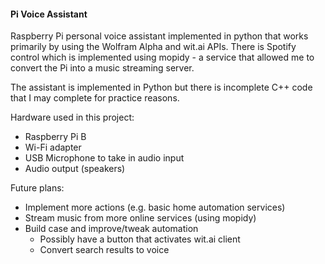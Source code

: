 #### Pi Voice Assistant

Raspberry Pi personal voice assistant implemented in python that works primarily by using the Wolfram Alpha and wit.ai APIs. There is Spotify control which is implemented using mopidy - a service that allowed me to convert the Pi into a music streaming server.

The assistant is implemented in Python but there is incomplete C++ code that I may complete for practice reasons. 

Hardware used in this project:
+ Raspberry Pi B
+ Wi-Fi adapter
+ USB Microphone to take in audio input
+ Audio output (speakers)

Future plans:
+ Implement more actions (e.g. basic home automation services)
+ Stream music from more online services (using mopidy)
+ Build case and improve/tweak automation 
	- Possibly have a button that activates wit.ai client
	- Convert search results to voice

